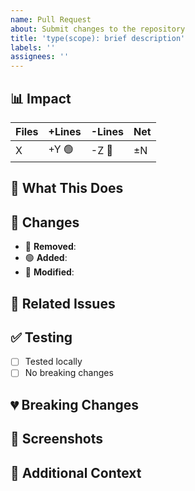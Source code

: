 ```yaml
---
name: Pull Request
about: Submit changes to the repository  
title: 'type(scope): brief description'
labels: ''
assignees: ''
---
```


## 📊 Impact
| Files | +Lines | -Lines | Net |
|-------|--------|--------|-----|
| X     | +Y 🟢  | -Z 🔴  | ±N  |

## 🎯 What This Does
<!-- One sentence summary of the change -->

## 📝 Changes
<!-- Visual breakdown of modifications -->
- 🔴 **Removed**: 
- 🟢 **Added**: 
- 🔄 **Modified**: 

## 🔗 Related Issues
<!-- Closes #issue_number -->

## ✅ Testing
- [ ] Tested locally
- [ ] No breaking changes

## 💔 Breaking Changes
<!-- If none, delete this section -->

## 📸 Screenshots
<!-- If applicable, otherwise delete -->

## 💭 Additional Context
<!-- Optional: Any extra details for reviewers -->